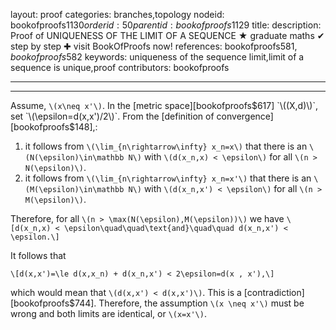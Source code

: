 layout: proof
categories: branches,topology
nodeid: bookofproofs$1130
orderid: 50
parentid: bookofproofs$1129
title: 
description:  Proof of UNIQUENESS OF THE LIMIT OF A SEQUENCE &#9733; graduate maths &#10004; step by step &#10010; visit BookOfProofs now!
references: bookofproofs$581,bookofproofs$582
keywords: uniqueness of the sequence limit,limit of a sequence is unique,proof
contributors: bookofproofs

---


---

Assume, `\(x\neq x'\)`. In the [metric space][bookofproofs$617] `\((X,d)\)`, set `\(\epsilon=d(x,x')/2\)`. From the [definition of convergence][bookofproofs$148],:

1. it follows from `\(\lim_{n\rightarrow\infty} x_n=x\)` that there is an `\(N(\epsilon)\in\mathbb N\)` with `\(d(x_n,x) < \epsilon\)` for all `\(n > N(\epsilon)\)`.
1. it follows from `\(\lim_{n\rightarrow\infty} x_n=x'\)` that there is an `\(M(\epsilon)\in\mathbb N\)` with `\(d(x_n,x') < \epsilon\)` for all `\(n > M(\epsilon)\)`.

Therefore, for all `\(n > \max(N(\epsilon),M(\epsilon))\)` we have 
`\[d(x_n,x) < \epsilon\quad\quad\text{and}\quad\quad d(x_n,x') < \epsilon.\]`

It follows that 

`\[d(x,x')=\le d(x,x_n) + d(x_n,x') < 2\epsilon=d(x , x'),\]`

which would mean that `\(d(x,x') < d(x,x')\)`. This is a [contradiction][bookofproofs$744]. Therefore, the assumption `\(x \neq x'\)` must be wrong and both limits are identical, or `\(x=x'\)`.
